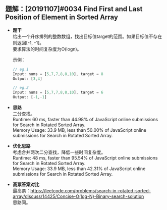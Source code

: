 ## 题解：[20191107]#0034 Find First and Last Position of Element in Sorted Array
- **题干**   
给出一个升序排列的整数数组，找出目标值target的范围。如果目标值不存在则返回[-1, -1]。    
要求算法的时间复杂度为O(logn)。         

  示例：   
  ```javascript
  // eg.1
  Input: nums = [5,7,7,8,8,10], target = 8
  Output: [3,4]

  // eg.2
  Input: nums = [5,7,7,8,8,10], target = 6
  Output: [-1,-1]
  ``` 
    
- **思路**   
二分查找。   
Runtime: 60 ms, faster than 44.98% of JavaScript online submissions for Search in Rotated Sorted Array.   
Memory Usage: 33.9 MB, less than 50.00% of JavaScript online submissions for Search in Rotated Sorted Array.   


- **优化思路**   
考虑合并两次二分查找，降低一些时间复杂度。   
Runtime: 48 ms, faster than 95.54% of JavaScript online submissions for Search in Rotated Sorted Array.   
Memory Usage: 33.9 MB, less than 42.31% of JavaScript online submissions for Search in Rotated Sorted Array.   

- **高票答案对比**   
最高票：https://leetcode.com/problems/search-in-rotated-sorted-array/discuss/14425/Concise-O(log-N)-Binary-search-solution   
思路同。   